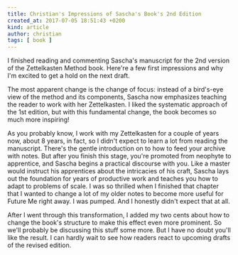 ```yaml
---
title: Christian's Impressions of Sascha's Book's 2nd Edition
created_at: 2017-07-05 18:51:43 +0200
kind: article
author: christian
tags: [ book ]
---
```


I finished reading and commenting Sascha's manuscript for the 2nd version of the Zettelkasten Method book. Here're a few first impressions and why I'm excited to get a hold on the next draft.

The most apparent change is the change of focus: instead of a bird's-eye view of the method and its components, Sascha now emphasizes teaching the reader to work with her Zettelkasten. I liked the systematic approach of the 1st edition, but with this fundamental change, the book becomes so much more inspiring!

As you probably know, I work with my Zettelkasten for a couple of years now, about 8 years, in fact, so I didn't expect to learn a lot from reading the manuscript. There's the gentle introduction on to how to feed your archive with notes. But after you finish this stage, you're promoted from neophyte to apprentice, and Sascha begins a practical discourse with you. Like a master would instruct his apprentices about the intricacies of his craft, Sascha lays out the foundation for years of productive work and teaches you how to adapt to problems of scale. I was so thrilled when I finished that chapter that I wanted to change a lot of my older notes to become more useful for Future Me right away. I was pumped. And I honestly didn't expect that at all.

After I went through this transformation, I added my two cents about how to change the book's structure to make this effect even more prominent. So we'll probably be discussing this stuff some more. But I have no doubt you'll like the result. I can hardly wait to see how readers react to upcoming drafts of the revised edition.
